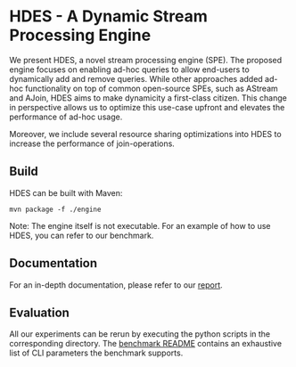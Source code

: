 # HDES - A Dynamic Stream Processing Engine

We present HDES, a novel stream processing engine (SPE). The proposed engine focuses on enabling ad-hoc queries to allow end-users to dynamically add and remove queries. While other approaches added ad-hoc functionality on top of common open-source SPEs, such as AStream and AJoin, HDES aims to make dynamicity a first-class citizen. This change in perspective allows us to optimize this use-case upfront and elevates the performance of ad-hoc usage.

Moreover, we include several resource sharing optimizations into HDES to increase the performance of join-operations.

## Build

HDES can be built with Maven:

```shell script
mvn package -f ./engine
```

Note: The engine itself is not executable. For an example of how to use HDES, you can refer to our benchmark.

## Documentation

For an in-depth documentation, please refer to our [report](HDES_report.pdf).

## Evaluation
All our experiments can be rerun by executing the python scripts in the corresponding directory.
The [benchmark README](benchmark/README.md) contains an exhaustive list of CLI parameters the benchmark supports.

